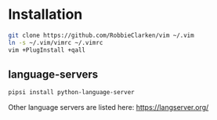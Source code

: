 # Installation

```bash
git clone https://github.com/RobbieClarken/vim ~/.vim
ln -s ~/.vim/vimrc ~/.vimrc
vim +PlugInstall +qall
```

## language-servers

```bash
pipsi install python-language-server
```

Other language servers are listed here: https://langserver.org/
